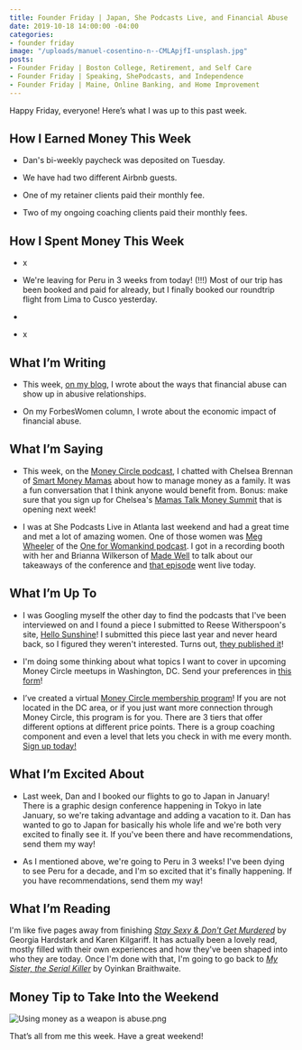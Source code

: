 ```yaml
---
title: Founder Friday | Japan, She Podcasts Live, and Financial Abuse
date: 2019-10-18 14:00:00 -04:00
categories:
- founder friday
image: "/uploads/manuel-cosentino-n--CMLApjfI-unsplash.jpg"
posts:
- Founder Friday | Boston College, Retirement, and Self Care
- Founder Friday | Speaking, ShePodcasts, and Independence
- Founder Friday | Maine, Online Banking, and Home Improvement
---
```


Happy Friday, everyone! Here’s what I was up to this past week.

## **How I Earned Money This Week**

* Dan's bi-weekly paycheck was deposited on Tuesday.

* We have had two different Airbnb guests.

* One of my retainer clients paid their monthly fee.

* Two of my ongoing coaching clients paid their monthly fees.

## **How I Spent Money This Week**

* x

* We're leaving for Peru in 3 weeks from today! (!!!) Most of our trip has been booked and paid for already, but I finally booked our roundtrip flight from Lima to Cusco yesterday.

* 

* x

## **What I’m Writing**

* This week, [on my blog](https://www.maggiegermano.com/blog/what-financial-abuse-looks-like/), I wrote about the ways that financial abuse can show up in abusive relationships.

* On my ForbesWomen column, I wrote about the economic impact of financial abuse.

## **What I’m Saying**

* This week, on the [Money Circle podcast](https://www.maggiegermano.com/podcast/how-to-manage-money-as-a-family/), I chatted with Chelsea Brennan of [Smart Money Mamas](https://smartmoneymamas.com/) about how to manage money as a family. It was a fun conversation that I think anyone would benefit from. Bonus: make sure that you sign up for Chelsea's [Mamas Talk Money Summit](https://mamastalkmoney.com/) that is opening next week!

* I was at She Podcasts Live in Atlanta last weekend and had a great time and met a lot of amazing women. One of those women was [Meg Wheeler](https://megkwheeler.com/) of the [One for Womankind podcast](https://oneforwomen.com/podcast/). I got in a recording booth with her and Brianna Wilkerson of [Made Well](http://www.madewell345.com/) to talk about our takeaways of the conference and [that episode](https://oneforwomen.com/2019/10/16/she-podcasts-live/) went live today. 

## **What I’m Up To**

* I was Googling myself the other day to find the podcasts that I've been interviewed on and I found a piece I submitted to Reese Witherspoon's site, [Hello Sunshine](https://hello-sunshine.com/)! I submitted this piece last year and never heard back, so I figured they weren't interested. Turns out, [they published it](https://hello-sunshine.com/post/why-money-is-a-feminist-issue-and-what-im-doing-about-it)!

* I'm doing some thinking about what topics I want to cover in upcoming Money Circle meetups in Washington, DC. Send your preferences in [this form](https://docs.google.com/forms/d/e/1FAIpQLSd9h1xvbIg9UctjkOCfY7hWgAz5O1lOn07xX6ztEyiE3r96Uw/viewform?usp=sf_link)!

* I’ve created a virtual [Money Circle membership program](https://maggiegermano.podia.com/inner-circle)! If you are not located in the DC area, or if you just want more connection through Money Circle, this program is for you. There are 3 tiers that offer different options at different price points. There is a group coaching component and even a level that lets you check in with me every month. [Sign up today!](https://maggiegermano.podia.com/inner-circle)

## **What I’m Excited About**

* Last week, Dan and I booked our flights to go to Japan in January! There is a graphic design conference happening in Tokyo in late January, so we're taking advantage and adding a vacation to it. Dan has wanted to go to Japan for basically his whole life and we're both very excited to finally see it. If you've been there and have recommendations, send them my way!

* As I mentioned above, we're going to Peru in 3 weeks! I've been dying to see Peru for a decade, and I'm so excited that it's finally happening. If you have recommendations, send them my way!

## **What I’m Reading**

I'm like five pages away from finishing *[Stay Sexy & Don't Get Murdered](https://www.goodreads.com/book/show/41068144-stay-sexy-don-t-get-murdered)* by Georgia Hardstark and Karen Kilgariff. It has actually been a lovely read, mostly filled with their own experiences and how they've been shaped into who they are today. Once I'm done with that, I'm going to go back to *[My Sister, the Serial Killer](https://www.goodreads.com/book/show/38819868-my-sister-the-serial-killer?ac=1&from_search=true)* by Oyinkan Braithwaite.

## **Money Tip to Take Into the Weekend**

![Using money as a weapon is abuse.png](/uploads/Using%20money%20as%20a%20weapon%20is%20abuse.png)

That’s all from me this week. Have a great weekend!